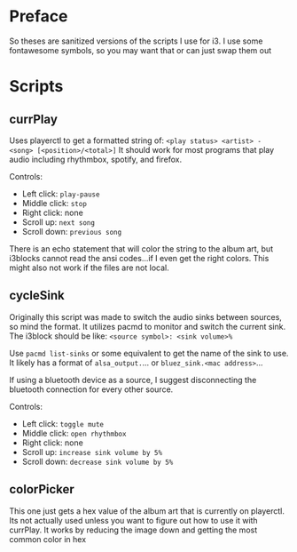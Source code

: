 # Preface
So theses are sanitized versions of the scripts I use for i3.
I use some fontawesome symbols, so you may want that or can just swap them out
# Scripts
## currPlay
Uses playerctl to get a formatted string of:
    `<play status> <artist> - <song> [<position>/<total>]`
It should work for most programs that play audio including rhythmbox, spotify, and firefox. 

Controls:
- Left click: `play-pause`
- Middle click: `stop`
- Right click: none
- Scroll up: `next song`
- Scroll down: `previous song`

There is an echo statement that will color the string to the album art, but i3blocks cannot read the ansi codes...if I even get the right colors.
This might also not work if the files are not local.
## cycleSink
Originally this script was made to switch the audio sinks between sources, so mind the format. It utilizes pacmd to monitor and switch the current sink. The i3block should be like:
    `<source symbol>: <sink volume>%`

Use `pacmd list-sinks` or some equivalent to get the name of the sink to use. It likely has a format of `alsa_output.`... or `bluez_sink.<mac address>`...

If using a bluetooth device as a source, I suggest disconnecting the bluetooth connection for every other source.

Controls:
- Left click: `toggle mute`
- Middle click: `open rhythmbox` 
- Right click: none
- Scroll up: `increase sink volume by 5%`
- Scroll down: `decrease sink volume by 5%`
## colorPicker
This one just gets a hex value of the album art that is currently on playerctl. Its not actually used unless you want to figure out how to use it with currPlay. It works by reducing the image down and getting the most common color in hex